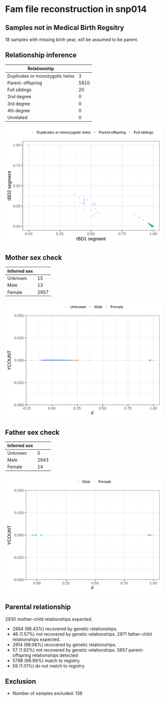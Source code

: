 # Fam file reconstruction in snp014
## Samples not in Medical Birth Regsitry
18 samples with missing birth year, will be assumed to be parent.
## Relationship inference
| Relationship |   |
| ------------ | - |
| Duplicates or monozygotic twins| 3 |
| Parent-offspring| 5810 |
| Full siblings| 20 |
| 2nd degree| 0 |
| 3rd degree| 0 |
| 4th degree| 0 |
| Unrelated| 0 |

![](fam_reconstruction/ibd_plot.png)
## Mother sex check
| Inferred sex |   |
| ------------ | - |
| Unknown | 15 |
| Male | 13 |
| Female | 2957 |

![](fam_reconstruction/mother_sex_plot.png)
## Father sex check
| Inferred sex |   |
| ------------ | - |
| Unknown | 0 |
| Male | 2943 |
| Female | 14 |

![](fam_reconstruction/father_sex_plot.png)
## Parental relationship
2930 mother-child relationships expected.
- 2884 (98.43%) recovered by genetic relationships.
- 46 (1.57%) not recovered by genetic relationships.
2971 father-child relationships expected.
- 2914 (98.08%) recovered by genetic relationships.
- 57 (1.92%) not recovered by genetic relationships.
5857 parent-offspring relationships detected
- 5798 (98.99%) match to registry.
- 59 (1.01%) do not match to registry.
## Exclusion
- Number of samples excluded: 138
